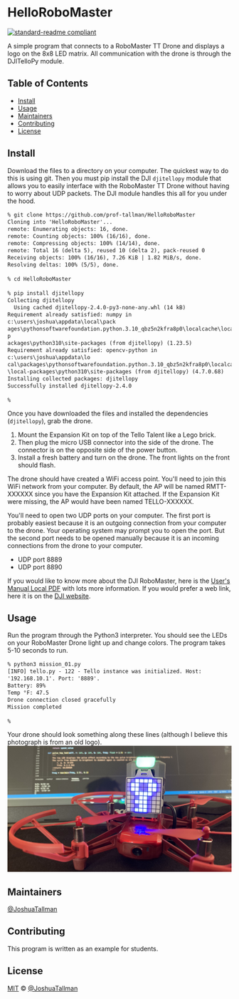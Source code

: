 # HelloRoboMaster

[![standard-readme compliant](https://img.shields.io/badge/readme%20style-standard-brightgreen.svg?style=flat-square)](https://github.com/RichardLitt/standard-readme)

A simple program that connects to a RoboMaster TT Drone and displays a logo on the 8x8 LED matrix. All communication with the drone is through the DJITelloPy module.

## Table of Contents
- [Install](#install)
- [Usage](#usage)
- [Maintainers](#maintainers)
- [Contributing](#contributing)
- [License](#license)

## Install
Download the files to a directory on your computer. The quickest way to do this is using git. Then you must pip install the DJI `djitellopy` module that allows you to easily interface with the RoboMaster TT Drone without having to worry about UDP packets. The DJI module handles this all for you under the hood.

```
% git clone https://github.com/prof-tallman/HelloRoboMaster
Cloning into 'HelloRoboMaster'...
remote: Enumerating objects: 16, done.
remote: Counting objects: 100% (16/16), done.
remote: Compressing objects: 100% (14/14), done.
remote: Total 16 (delta 5), reused 10 (delta 2), pack-reused 0
Receiving objects: 100% (16/16), 7.26 KiB | 1.82 MiB/s, done.
Resolving deltas: 100% (5/5), done.

% cd HelloRoboMaster

% pip install djitellopy
Collecting djitellopy
  Using cached djitellopy-2.4.0-py3-none-any.whl (14 kB)
Requirement already satisfied: numpy in c:\users\joshua\appdata\local\pack
ages\pythonsoftwarefoundation.python.3.10_qbz5n2kfra8p0\localcache\local-p
ackages\python310\site-packages (from djitellopy) (1.23.5)
Requirement already satisfied: opencv-python in c:\users\joshua\appdata\lo
cal\packages\pythonsoftwarefoundation.python.3.10_qbz5n2kfra8p0\localcache
\local-packages\python310\site-packages (from djitellopy) (4.7.0.68)
Installing collected packages: djitellopy
Successfully installed djitellopy-2.4.0

%
```

Once you have downloaded the files and installed the dependencies (`djitellopy`), grab the drone.
1. Mount the Expansion Kit on top of the Tello Talent like a Lego brick.
1. Then plug the micro USB connector into the side of the drone. The connector is on the opposite side of the power button.
1. Install a fresh battery and turn on the drone. The front lights on the front should flash.

The drone should have created a WiFi access point. You'll need to join this WiFi network from your computer. By default, the AP will be named RMTT-XXXXXX since you have the Expansion Kit attached. If the Expansion Kit were missing, the AP would have been named TELLO-XXXXXX.

You'll need to open two UDP ports on your computer. The first port is probably easiest because it is an outgoing connection from your computer to the drone. Your operating system may prompt you to open the port. But the second port needs to be opened manually because it is an incoming connections from the drone to your computer.
* UDP port 8889
* UDP port 8890

If you would like to know more about the DJI RoboMaster, here is the [User's Manual Local PDF](RoboMaster_TT_Tello_Talent_User_Manual_en.pdf) with lots more information. If you would prefer a web link, here it is on the [DJI website](https://dl.djicdn.com/downloads/RoboMaster+TT/RoboMaster_TT_Tello_Talent_User_Manual_en.pdf).

## Usage
Run the program through the Python3 interpreter. You should see the LEDs on your RoboMaster Drone light up and change colors. The program takes 5-10 seconds to run.
```
% python3 mission_01.py
[INFO] tello.py - 122 - Tello instance was initialized. Host: '192.168.10.1'. Port: '8889'.
Battery: 89%
Temp °F: 47.5
Drone connection closed gracefully
Mission completed

%
```

Your drone should look something along these lines (although I believe this photograph is from an old logo).
![RoboMaster showing a key logo on the LED matrix](logo.jpg)

## Maintainers
[@JoshuaTallman](https://github.com/prof-tallman)

## Contributing
This program is written as an example for students.

## License
[MIT](LICENSE) © [@JoshuaTallman](https://github.com/prof-tallman)
